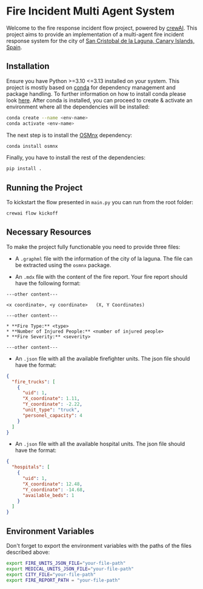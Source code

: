 # Fire Incident Multi Agent System

Welcome to the fire response incident flow project, powered by [crewAI](https://crewai.com). This project aims to provide an implementation of a multi-agent fire incident response system for the city of [San Cristobal de la Laguna, Canary Islands, Spain](https://es.wikipedia.org/wiki/San_Crist%C3%B3bal_de_La_Laguna).

## Installation

Ensure you have Python >=3.10 <=3.13 installed on your system. This project is mostly based on [conda](https://docs.conda.io/projects/conda/en/latest/user-guide/getting-started.html) for dependency management and package handling. To further information on how to install conda please look [here](https://docs.conda.io/projects/conda/en/latest/user-guide/install/index.html). After conda is installed, you can proceed to create & activate an environment where all the dependencies will be installed:

```bash
conda create --name <env-name>
conda activate <env-name>
```

The next step is to install the [OSMnx](https://osmnx.readthedocs.io/en/stable/index.html) dependency:

```bash
conda install osmnx
```

Finally, you have to install the rest of the dependencies:

```bash
pip install .
```

## Running the Project

To kickstart the flow presented in `main.py` you can run from the root folder:

```bash
crewai flow kickoff
```

## Necessary Resources

To make the project fully functionable you need to provide three files:

- A `.graphml` file with the information of the city of la laguna. The file can be extracted using the `osmnx` package.

- An `.mdx` file with the content of the fire report. Your fire report should have the following format:

```
---other content---

<x coordinate>, <y coordinate>   (X, Y Coordinates)

---other content---

* **Fire Type:** <type>
* **Number of Injured People:** <number of injured people>
* **Fire Severity:** <severity>

---other content---
```

- An `.json` file with all the available firefighter units. The json file should have the format:

```json
{
  "fire_trucks": [
    {
      "uid": 1,
      "X_coordinate": 1.11,
      "Y_coordinate": -2.22,
      "unit_type": "truck",
      "personel_capacity": 4
    }
  ]
}
```

- An `.json` file with all the available hospital units. The json file should have the format:

```json
{
  "hospitals": [
    {
      "uid": 1,
      "X_coordinate": 12.48,
      "Y_coordinate": -14.68,
      "available_beds": 1
    }
  ]
}
```

## Environment Variables

Don't forget to export the environment variables with the paths of the files described above:

```bash
export FIRE_UNITS_JSON_FILE="your-file-path"
export MEDICAL_UNITS_JSON_FILE="your-file-path"
export CITY_FILE="your-file-path"
export FIRE_REPORT_PATH = "your-file-path"
```
